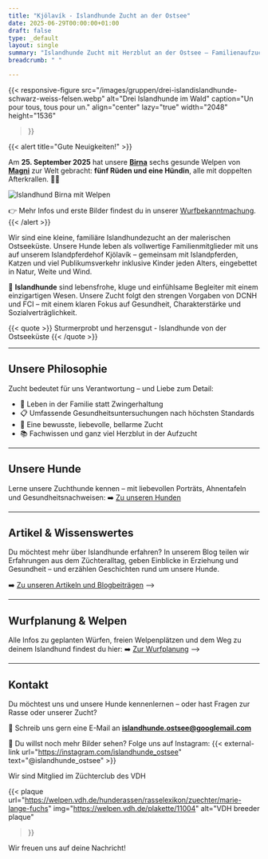 ```yaml
---
title: "Kjölavík - Islandhunde Zucht an der Ostsee"
date: 2025-06-29T00:00:00+01:00
draft: false
type: _default
layout: single
summary: "Islandhunde Zucht mit Herzblut an der Ostsee – Familienaufzucht mit Fokus auf Gesundheit und Charakter."
breadcrumb: " "

---
```




{{< responsive-figure
   src="/images/gruppen/drei-islandislandhunde-schwarz-weiss-felsen.webp"
   alt="Drei Islandhunde im Wald"
   caption="Un pour tous, tous pour un."
   align="center"
   lazy="true"
   width="2048"
   height="1536"
>}}

{{< alert title="Gute Neuigkeiten!" >}}

Am **25. September 2025** hat unsere **[Birna](/zuchthunde/snjobirta/)** sechs gesunde Welpen von **[Magni](/zuchthunde/magni/)** zur Welt gebracht: **fünf Rüden und eine Hündin**, alle mit doppelten Afterkrallen. 🍼🐾


![Islandhund Birna mit Welpen](/images/wuerfe/a/week1/islandhund-binra-im-stehen-kinder.webp )


👉 Mehr Infos und erste Bilder findest du in unserer [Wurfbekanntmachung](/posts/a-wurf-bekanntmachung).
{{< /alert >}}


Wir sind eine kleine, familiäre Islandhundezucht an der malerischen Ostseeküste. Unsere Hunde leben als vollwertige Familienmitglieder mit uns auf unserem Islandpferdehof Kjölavík – gemeinsam mit Islandpferden, Katzen und viel Publikumsverkehr inklusive Kinder jeden Alters, eingebettet in Natur, Weite und Wind.

🐾 **Islandhunde** sind lebensfrohe, kluge und einfühlsame Begleiter mit einem einzigartigen Wesen. Unsere Zucht folgt den strengen Vorgaben von DCNH und FCI – mit einem klaren Fokus auf Gesundheit, Charakterstärke und Sozialverträglichkeit.


{{< quote >}}
Sturmerprobt und herzensgut - Islandhunde von der Ostseeküste
{{< /quote >}}

---

## Unsere Philosophie

Zucht bedeutet für uns Verantwortung – und Liebe zum Detail:

- 🐶 Leben in der Familie statt Zwingerhaltung
- 📋 Umfassende Gesundheitsuntersuchungen nach höchsten Standards
- 🌿 Eine bewusste, liebevolle, bellarme Zucht
- 📚 Fachwissen und ganz viel Herzblut in der Aufzucht


---

## Unsere Hunde

Lerne unsere Zuchthunde kennen – mit liebevollen Porträts, Ahnentafeln und Gesundheitsnachweisen:
➡️ [Zu unseren Hunden](/zuchthunde/)


---

## Artikel & Wissenswertes

Du möchtest mehr über Islandhunde erfahren? In unserem Blog teilen wir Erfahrungen aus dem Züchteralltag, geben Einblicke in Erziehung und Gesundheit – und erzählen Geschichten rund um unsere Hunde.

➡️ [Zu unseren Artikeln und Blogbeiträgen](/posts/) -->


---

## Wurfplanung & Welpen

Alle Infos zu geplanten Würfen, freien Welpenplätzen und dem Weg zu deinem Islandhund findest du hier:
➡️ [Zur Wurfplanung](/wurfplanung/) -->

---


<!-- Unsere Geschichte – Wie alles begann

Manchmal findet nicht der Mensch zur Rasse – sondern die Rasse zum Menschen.

Unsere ersten Hunde waren ein Border Collie und später eine Mischung aus Border Collie und Islandhund. Mit ihnen begann unsere Liebe zu klugen, feinfühligen Hunden mit viel Persönlichkeit.

Heute leben drei Islandhunde mit uns auf dem Hof – mitten im Familienleben, zwischen Pferden, Katzen und Kindern. Irgendwann war klar: Diese besondere Rasse verdient es, in ihrem Wesen erhalten zu bleiben – und wir möchten dazu beitragen. Ganz ohne große Zuchtambitionen, sondern mit Herz und Verstand.

Wir züchten, weil wir die Hunde haben – und sie lieben.


--- -->

## Kontakt

Du möchtest uns und unsere Hunde kennenlernen – oder hast Fragen zur Rasse oder unserer Zucht?

📩 Schreib uns gern eine E-Mail an [**islandhunde.ostsee@googlemail.com**](mailto:islandhunde.ostsee@googlemail.com)



📸 Du willst noch mehr Bilder sehen? Folge uns auf Instagram: {{< external-link url="https://instagram.com/islandhunde_ostsee" text="@islandhunde_ostsee" >}}




Wir sind Mitglied im Züchterclub des VDH

{{< plaque
    url="https://welpen.vdh.de/hunderassen/rasselexikon/zuechter/marie-lange-fuchs"
    img="https://welpen.vdh.de/plakette/11004"
    alt="VDH breeder plaque"
>}}

Wir freuen uns auf deine Nachricht!